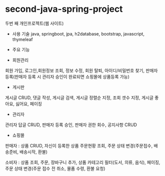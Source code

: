 # second-java-spring-project
두번 째 개인프로젝트(웹 사이트)

- 사용 기술
java, springboot, jpa, h2database, bootstrap, javascript, thymeleaf

- 주요 기능


- 회원관리

회원 가입, 로그인,회원정보 조회, 정보 수정, 회원 탈퇴, 아이디/비밀번호 찾기, 판매자 등록(판매자 등록 시 관리자 승인이 완료되면 쇼핑몰에 상품등록 가능)


- 게시판

게시글 CRUD, 댓글 작성, 게시글 검색, 게시글 정렬순 지정, 조회 갯수 지정, 게시글 좋아요, 싫어요, 페이징


- 관리자

관리자 답글 CRUD, 판매자 등록 승인, 판매자 권한 회수, 공지사항 CRUD


- 쇼핑몰

판매자 : 상품 CRUD, 자신이 등록한 상품 주문현황 조회, 주문 상태 변경(주문접수, 배송준비, 배송시작, 환불)

소비자 : 상품 조회, 주문, 장바구니 추가, 상품 카테고리 필터(도서, 의류, 음식), 페이징, 주문 상태 변경(주문 접수 전 취소, 물품 수령, 환불 요청)
